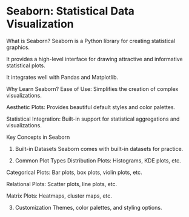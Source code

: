 # Seaborn: Statistical Data Visualization
What is Seaborn?
Seaborn is a Python library for creating statistical graphics.

It provides a high-level interface for drawing attractive and informative statistical plots.

It integrates well with Pandas and Matplotlib.

Why Learn Seaborn?
Ease of Use: Simplifies the creation of complex visualizations.

Aesthetic Plots: Provides beautiful default styles and color palettes.

Statistical Integration: Built-in support for statistical aggregations and visualizations.

Key Concepts in Seaborn
1. Built-in Datasets
Seaborn comes with built-in datasets for practice.

2. Common Plot Types
Distribution Plots: Histograms, KDE plots, etc.

Categorical Plots: Bar plots, box plots, violin plots, etc.

Relational Plots: Scatter plots, line plots, etc.

Matrix Plots: Heatmaps, cluster maps, etc.

3. Customization
Themes, color palettes, and styling options.